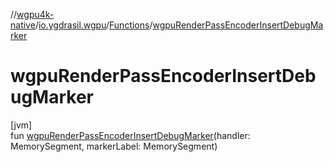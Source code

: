 //[wgpu4k-native](../../../index.md)/[io.ygdrasil.wgpu](../index.md)/[Functions](index.md)/[wgpuRenderPassEncoderInsertDebugMarker](wgpu-render-pass-encoder-insert-debug-marker.md)

# wgpuRenderPassEncoderInsertDebugMarker

[jvm]\
fun [wgpuRenderPassEncoderInsertDebugMarker](wgpu-render-pass-encoder-insert-debug-marker.md)(handler: MemorySegment, markerLabel: MemorySegment)
